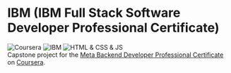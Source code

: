 # IBM (IBM Full Stack Software Developer Professional Certificate)
![Coursera](https://img.shields.io/badge/Coursera-0747a6?style=flat&logo=coursera&logoColor=white)
![IBM](https://images.credly.com/images/adc55fbb-55a1-425c-b133-6ed5b83f5d38/blob.png)
![HTML & CSS & JS ](https://img.shields.io/badge/Django-092e20?style=flat&logo=django&logoColor=white)  
Capstone project for the [Meta Backend Developer Professional Certificate](https://www.coursera.org/#:~:text=IBM%20Full%20Stack%20Software%20Developer%20Professional%20Certificate) on [Coursera](https://www.coursera.org/).  

